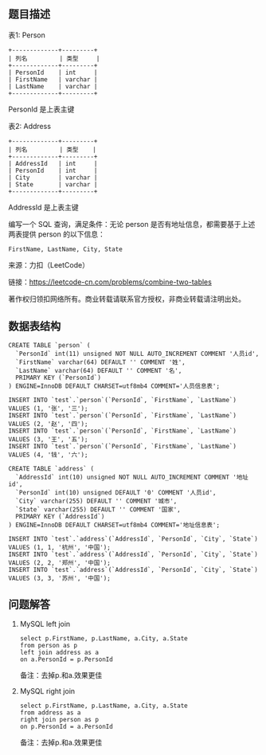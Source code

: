 ## 题目描述

表1: Person

```
+-------------+---------+
| 列名         | 类型     |
+-------------+---------+
| PersonId    | int     |
| FirstName   | varchar |
| LastName    | varchar |
+-------------+---------+
```
PersonId 是上表主键

表2: Address

```
+-------------+---------+
| 列名         | 类型    |
+-------------+---------+
| AddressId   | int     |
| PersonId    | int     |
| City        | varchar |
| State       | varchar |
+-------------+---------+
```
AddressId 是上表主键

编写一个 SQL 查询，满足条件：无论 person 是否有地址信息，都需要基于上述两表提供 person 的以下信息：

    FirstName, LastName, City, State

来源：力扣（LeetCode）

链接：https://leetcode-cn.com/problems/combine-two-tables

著作权归领扣网络所有。商业转载请联系官方授权，非商业转载请注明出处。

## 数据表结构

```
CREATE TABLE `person` (
  `PersonId` int(11) unsigned NOT NULL AUTO_INCREMENT COMMENT '人员id',
  `FirstName` varchar(64) DEFAULT '' COMMENT '姓',
  `LastName` varchar(64) DEFAULT '' COMMENT '名',
  PRIMARY KEY (`PersonId`)
) ENGINE=InnoDB DEFAULT CHARSET=utf8mb4 COMMENT='人员信息表';

INSERT INTO `test`.`person`(`PersonId`, `FirstName`, `LastName`) VALUES (1, '张', '三');
INSERT INTO `test`.`person`(`PersonId`, `FirstName`, `LastName`) VALUES (2, '赵', '四');
INSERT INTO `test`.`person`(`PersonId`, `FirstName`, `LastName`) VALUES (3, '王', '五');
INSERT INTO `test`.`person`(`PersonId`, `FirstName`, `LastName`) VALUES (4, '钱', '六');

CREATE TABLE `address` (
  `AddressId` int(10) unsigned NOT NULL AUTO_INCREMENT COMMENT '地址id',
  `PersonId` int(10) unsigned DEFAULT '0' COMMENT '人员id',
  `City` varchar(255) DEFAULT '' COMMENT '城市',
  `State` varchar(255) DEFAULT '' COMMENT '国家',
  PRIMARY KEY (`AddressId`)
) ENGINE=InnoDB DEFAULT CHARSET=utf8mb4 COMMENT='地址信息表';

INSERT INTO `test`.`address`(`AddressId`, `PersonId`, `City`, `State`) VALUES (1, 1, '杭州', '中国');
INSERT INTO `test`.`address`(`AddressId`, `PersonId`, `City`, `State`) VALUES (2, 2, '郑州', '中国');
INSERT INTO `test`.`address`(`AddressId`, `PersonId`, `City`, `State`) VALUES (3, 3, '苏州', '中国');

```

## 问题解答

1. MySQL left join
    ```
    select p.FirstName, p.LastName, a.City, a.State 
    from person as p 
    left join address as a 
    on a.PersonId = p.PersonId
    ```
   备注：去掉p.和a.效果更佳

2. MySQL right join
    ```
    select p.FirstName, p.LastName, a.City, a.State 
    from address as a 
    right join person as p 
    on p.PersonId = a.PersonId 
    ```
   备注：去掉p.和a.效果更佳

